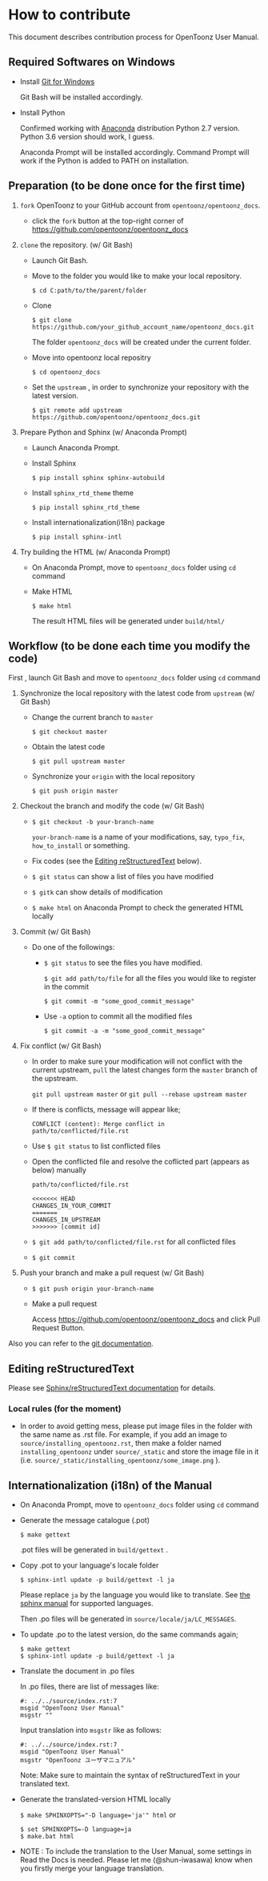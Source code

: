 # How to contribute

This document describes contribution process for OpenToonz User Manual.

## Required Softwares on Windows

- Install [Git for Windows](https://git-for-windows.github.io/)

  Git Bash will be installed accordingly.

- Install Python
  
  Confirmed working with [Anaconda](https://www.anaconda.com/download/) distribution Python 2.7 version. Python 3.6 version should work, I guess.
  
  Anaconda Prompt will be installed accordingly. Command Prompt will work if the Python is added to PATH on installation.

## Preparation (to be done once for the first time)

1. `fork` OpenToonz to your GitHub account from `opentoonz/opentoonz_docs`.

   - click the `fork` button at the top-right corner of https://github.com/opentoonz/opentoonz_docs

1. `clone` the repository. (w/ Git Bash)

   - Launch Git Bash.
   
   - Move to the folder you would like to make your local repository.
   
     `$ cd C:path/to/the/parent/folder`
     
   - Clone
   
     `$ git clone https://github.com/your_github_account_name/opentoonz_docs.git`
     
     The folder `opentoonz_docs` will be created under the current folder.
     
   - Move into opentoonz local repositry
   
     `$ cd opentoonz_docs`
     
   - Set the `upstream` , in order to synchronize your repository with the latest version.
   
     `$ git remote add upstream https://github.com/opentoonz/opentoonz_docs.git`

1. Prepare Python and Sphinx (w/ Anaconda Prompt)

   - Launch Anaconda Prompt.
   
   - Install Sphinx
   
     `$ pip install sphinx sphinx-autobuild`
     
   - Install `sphinx_rtd_theme` theme
   
     `$ pip install sphinx_rtd_theme`

   - Install internationalization(i18n) package
   
     `$ pip install sphinx-intl`
     
1. Try building the HTML (w/ Anaconda Prompt)

   - On Anaconda Prompt, move to `opentoonz_docs` folder using `cd` command

   - Make HTML
   
     `$ make html`
     
     The result HTML files will be generated under `build/html/`

## Workflow (to be done each time you modify the code)

First , launch Git Bash and move to `opentoonz_docs` folder using `cd` command

1. Synchronize the local repository with the latest code from `upstream` (w/ Git Bash) 

    - Change the current branch to `master`
    
      `$ git checkout master`
      
    - Obtain the latest code
    
      `$ git pull upstream master`
      
    - Synchronize your `origin` with the local repository
    
      `$ git push origin master`

1. Checkout the branch and modify the code (w/ Git Bash)
    
    - `$ git checkout -b your-branch-name`
    
       `your-branch-name` is a name of your modifications, say, `typo_fix`, `how_to_install` or something.
    
    - Fix codes (see the [Editing reStructuredText](#editing-restructuredtext) below).
        
    - `$ git status` can show a list of files you have modified
    
    - `$ gitk` can show details of modification

    - `$ make html` on Anaconda Prompt to check the generated HTML locally

1. Commit (w/ Git Bash)

    - Do one of the followings:
    
      - `$ git status` to see the files you have modified.
      
         `$ git add path/to/file` for all the files you would like to register in the commit
         
         `$ git commit -m "some_good_commit_message"`
         
      - Use `-a` option to commit all the modified files
      
         `$ git commit -a -m "some_good_commit_message"`
    
1. Fix conflict (w/ Git Bash)

    - In order to make sure your modification will not conflict with the current upstream, `pull` the latest changes form the `master` branch of the upstream.
      
      `git pull upstream master` or `git pull --rebase upstream master`
      
    - If there is conflicts, message will appear like;
    
      `CONFLICT (content): Merge conflict in path/to/conflicted/file.rst`
      
    - Use `$ git status` to list conflicted files
    
    - Open the conflicted file and resolve the coflicted part (appears as below) manually
      
      ```
      path/to/conflicted/file.rst
      
      <<<<<<< HEAD
      CHANGES_IN_YOUR_COMMIT
      =======
      CHANGES_IN_UPSTREAM
      >>>>>>> [commit id]
      ```
    
    - `$ git add path/to/conflicted/file.rst` for all conflicted files
    
    - `$ git commit`
         
1. Push your branch and make a pull request (w/ Git Bash)

    - `$ git push origin your-branch-name`
    
    - Make a pull request
      
      Access https://github.com/opentoonz/opentoonz_docs and click Pull Request Button.

Also you can refer to the [git documentation](https://git-scm.com/book/en/v2/GitHub-Contributing-to-a-Project).

## Editing reStructuredText

Please see [Sphinx/reStructuredText documentation](http://www.sphinx-doc.org/en/stable/rest.html) for details.

### Local rules (for the moment)

- In order to avoid getting mess, please put image files in the folder with the same name as .rst file. 
  For example, if you add an image to `source/installing_opentoonz.rst`, 
  then make a folder named `installing_opentoonz` under `source/_static` and store the image file in it
  (i.e. `source/_static/installing_opentoonz/some_image.png` ).

## Internationalization (i18n) of the Manual

- On Anaconda Prompt, move to `opentoonz_docs` folder using `cd` command

- Generate the message catalogue (.pot)

  `$ make gettext`

  .pot files will be generated in `build/gettext` .

- Copy .pot to your language's locale folder

  `$ sphinx-intl update -p build/gettext -l ja`

  Please replace `ja` by the language you would like to translate. See [the sphinx manual](http://www.sphinx-doc.org/en/stable/config.html#confval-language) for supported languages.
  
  Then .po files will be generated in `source/locale/ja/LC_MESSAGES`.

- To update .po to the latest version, do the same commands again;

  ```
  $ make gettext
  $ sphinx-intl update -p build/gettext -l ja
  ```

- Translate the document in .po files

  In .po files, there are list of messages like:

  ```
  #: ../../source/index.rst:7
  msgid "OpenToonz User Manual"
  msgstr ""
  ```

  Input translation into `msgstr` like as follows:

  ```
  #: ../../source/index.rst:7
  msgid "OpenToonz User Manual"
  msgstr "OpenToonz ユーザマニュアル"
  ```

  Note: Make sure to maintain the syntax of reStructuredText in your translated text.

- Generate the translated-version HTML locally

  `$ make SPHINXOPTS="-D language='ja'" html`
  or
  ```
  $ set SPHINXOPTS=-D language=ja
  $ make.bat html
  ```
  
- NOTE : To include the translation to the User Manual, some settings in Read the Docs is needed. Please let me (@shun-iwasawa) know when you firstly merge your language translation.
